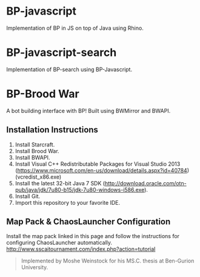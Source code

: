 # BP-javascript
Implementation of BP in JS on top of Java using Rhino.

# BP-javascript-search
Implementation of BP-search using BP-Javascript.

# BP-Brood War
A bot building interface with BP! Built using BWMirror and BWAPI.

## Installation Instructions

1. Install Starcraft.
2. Install Brood War.
3. Install BWAPI.
4. Install Visual C++ Redistributable Packages for Visual Studio 2013 (https://www.microsoft.com/en-us/download/details.aspx?id=40784) (vcredist_x86.exe)
5. Install the latest 32-bit Java 7 SDK (http://download.oracle.com/otn-pub/java/jdk/7u80-b15/jdk-7u80-windows-i586.exe).
6. Install Git.
7. Import this repository to your favorite IDE.

## Map Pack & ChaosLauncher Configuration
Install the map pack linked in this page and follow the instructions for configuring ChaosLauncher automatically.
http://www.sscaitournament.com/index.php?action=tutorial

> Implemented by Moshe Weinstock for his MS.C. thesis at Ben-Gurion University.